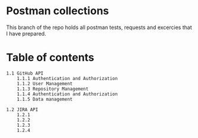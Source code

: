 # Postman collections

This branch of the repo holds all postman tests, requests and excercies that I have prepared.

# Table of contents

    1.1 GitHub API
        1.1.1 Authentication and Authorization
        1.1.2 User Management
        1.1.3 Repository Management
        1.1.4 Authentication and Authorization
        1.1.5 Data management

    1.2 JIRA API
        1.2.1
        1.2.2
        1.2.3
        1.2.4
        